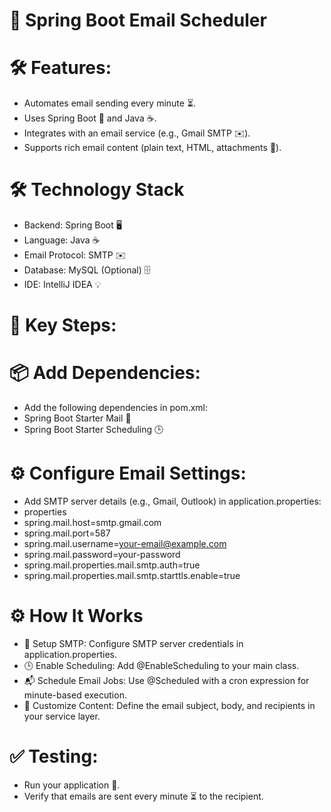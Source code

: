# 📧 Spring Boot Email Scheduler

# 🛠️ Features:
  
- Automates email sending every minute ⏳.
- Uses Spring Boot 🐾 and Java ☕.
- Integrates with an email service (e.g., Gmail SMTP ✉️).
- Supports rich email content (plain text, HTML, attachments 📎).

# 🛠️ Technology Stack
- Backend: Spring Boot 🖥️
- Language: Java ☕
- Email Protocol: SMTP ✉️
- Database: MySQL (Optional) 🗄️
- IDE: IntelliJ IDEA 💡


# 🌟 Key Steps:
# 📦 Add Dependencies:

- Add the following dependencies in pom.xml:
- Spring Boot Starter Mail 📧
- Spring Boot Starter Scheduling 🕒

# ⚙️ Configure Email Settings:

- Add SMTP server details (e.g., Gmail, Outlook) in application.properties:
- properties
- spring.mail.host=smtp.gmail.com
- spring.mail.port=587
- spring.mail.username=your-email@example.com
- spring.mail.password=your-password
- spring.mail.properties.mail.smtp.auth=true
- spring.mail.properties.mail.smtp.starttls.enable=true

# ⚙️ How It Works
- 🔧 Setup SMTP: Configure SMTP server credentials in application.properties.
- 🕒 Enable Scheduling: Add @EnableScheduling to your main class.
- 📬 Schedule Email Jobs: Use @Scheduled with a cron expression for minute-based execution.
- 📝 Customize Content: Define the email subject, body, and recipients in your service layer.

# ✅ Testing:
- Run your application 🎯.
- Verify that emails are sent every minute ⏳ to the recipient.

